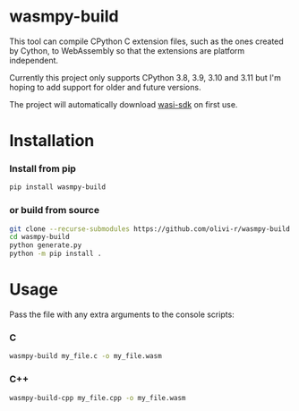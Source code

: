 # wasmpy-build

This tool can compile CPython C extension files, such as the ones created by Cython, to WebAssembly so that the extensions are platform independent.

Currently this project only supports CPython 3.8, 3.9, 3.10 and 3.11 but I'm hoping to add support for older and future versions.

The project will automatically download [wasi-sdk](https://github.com/WebAssembly/wasi-sdk) on first use.

# Installation

### Install from pip

```bash
pip install wasmpy-build
```

### or build from source

```bash
git clone --recurse-submodules https://github.com/olivi-r/wasmpy-build
cd wasmpy-build
python generate.py
python -m pip install .
```

# Usage

Pass the file with any extra arguments to the console scripts:

### C

```bash
wasmpy-build my_file.c -o my_file.wasm
```

### C++

```bash
wasmpy-build-cpp my_file.cpp -o my_file.wasm
```
